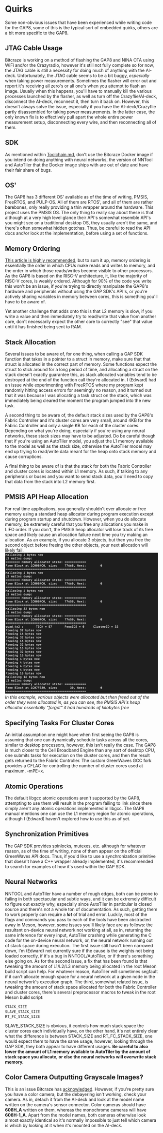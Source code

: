 # Quirks

Some non-obvious issues that have been experienced while writing code for the GAP8, some of this is the typical sort of embedded quirks, others are a bit more specific to the GAP8.

## JTAG Cable Usage

Bitcraze is working on a method of flashing the GAP8 and NINA OTA using WiFi and/or the Crazyradio, however it's still not fully complete so for now, the JTAG cable is still a necessity for doing much of anything with the AI-deck. Unfortunately, the JTAG cable seems to be a bit buggy, *especially* when taking power measurements. Sometimes the flasher will error out and report it's receiving all zero's or all one's when you attempt to flash an image. Usually when this happens, you'll have to manually kill the various processes launched by the flasher, as well as turn off the Crazyflie/AI-deck, disconnect the AI-deck, reconnect it, then turn it back on. However, this doesn't always solve the issue, especially if you have the AI-deck/Crazyflie partly disassembled for taking power measurements. In the latter case, the only known fix is to effectively pull apart the whole entire power measurement setup, disconnecting every wire, and then reconnecting all of them.

## SDK

As mentioned within [Toolchain.md](Toolchain.md), don't use the Bitcraze Docker image if you intend on doing anything with neural networks, the version of NNTool and AutoTiler that the Docker image ships with are out of date and have their fair share of bugs. 

## OS'

The GAP8 has 3 different OS' available as of the time of writing, PMSIS, FreeRTOS, and PULP-OS. All of them are RTOS', and all of them are rather barebones, only really providing a thin wrapper around the hardware. This project uses the PMSIS OS. The only thing to really say about these is that although at a very high level glance their API's somewhat resemble API's you might see on a traditional desktop OS, they usually aren't the same, and there's often somewhat hidden gotchas. Thus, be careful to read the API docs and/or look at the implementation, before using a set of functions.

## Memory Ordering

[This article is highly recommended](https://preshing.com/20120930/weak-vs-strong-memory-models/), but to sum it up, memory ordering is essentially the order in which CPUs make reads and writes to memory, and the order in which those reads/writes become visible to other processors. As the GAP8 is based on the RISC-V architecture, it, like the majority of RISC-V cores, is weakly ordered. Although for 90% of the code you write this won't be an issue, if you're trying to directly manipulate the GAP8's hardware and peripherals without using the GAP SDK's API's, or you're actively sharing variables in memory between cores, this is something you'll have to be aware of. 

Yet another challenge that adds onto this is that L2 memory is slow, if you write a value and then immediately try to read/write that value from another core, don't necessarily expect the other core to correctly "see" that value until it has finished being sent to RAM.

## Stack Allocation

Several issues to be aware of, for one thing, when calling a GAP SDK function that takes in a pointer to a struct in memory, make sure that that struct is allocated in the correct part of memory. Some functions expect the struct to stick around for a long period of time, and allocating a struct on the stack doesn't exactly guarantee this, as stack allocated variables tend to be destroyed at the end of the function call they're allocated in. I (Edward) had an issue while experimenting with FreeRTOS where my program kept randomly hitting access errors for seemingly no reason, and it turned out that it was because I was allocating a task struct on the stack, which was immediately being cleared the moment the program jumped into the new task. 

A second thing to be aware of, the default stack sizes used by the GAP8's Fabric Controller and it's cluster cores are very small, around 4KB for the Fabric Controller and only a single KB for each of the cluster cores. Depending on what you're doing, especially if you're using any neural networks, these stack sizes may have to be adjusted. Do be careful though that if you're using an AutoTiler model, you adjust the L1 memory available to the model as well as the stack size, otherwise the AutoTiler model may end up trying to read/write data meant for the heap onto stack memory and cause corruptions.

A final thing to be aware of is that the stack for both the Fabric Controller and cluster cores is located within L1 memory. As such, if talking to any peripherals or buses and you want to send stack data, you'll need to copy that data from the stack into L2 memory first.

## PMSIS API Heap Allocation

For real time applications, you generally shouldn't ever allocate or free memory using a standard heap allocator during program execution except during program startup and shutdown. However, when you do allocate memory, be extremely careful that you free any allocations you make in LIFO order. If you don't, the PMSIS heap allocator will lose track of its free space and likely cause an allocation failure next time you try making an allocation. As an example, if you allocate 3 objects, but then you free the second object before freeing the other objects, your next allocation will likely fail.
![](InlineImages/pmsis_heap_allocator.png)
*In this example, various objects were allocated but then freed out of the order they were allocated in, as you can see, the PMSIS API's heap allocator essentially "forgot" it had hundreds of kilobytes free*

## Specifying Tasks For Cluster Cores

An initial assumption one might have when first seeing the GAP8 is assuming that one can dynamically schedule tasks across all the cores, similar to desktop processors, however, this isn't really the case. The GAP8 is much closer to the Cell Broadband Engine than any sort of desktop CPU, one submits tasks for execution on the cluster cores, and then the result gets returned to the Fabric Controller. The custom GreenWaves GCC fork provides a CFLAG for controlling the number of cluster cores used at maximum, -mPE=x. 

## Atomic Operations

The default libgcc atomic operations aren't supported by the GAP8, attempting to use them will result in the program failing to link since there simply aren't any atomic operations implemented in libgcc. The GAP8 manual mentions one can use the L1 memory region for atomic operations, although I (Edward) haven't explored how to use this as of yet.

## Synchronization Primitives

The GAP SDK provides spinlocks, mutexes, etc. although for whatever reason, as of the time of writing, none of them appear on the official GreenWaves API docs. Thus, if you'd like to use a synchronization primitive that doesn't have a C++ wrapper already implemented, it's recommended to search for examples of how it's used within the GAP SDK.

## Neural Networks

NNTOOL and AutoTiler have a number of rough edges, both can be prone to failing in both spectacular and subtle ways, and it can be extremely difficult to figure out exactly why, especially since AutoTiler in particular is closed source and there's not a whole ton of documentation. As such, getting them to work properly can require a ***lot*** of trial and error. Luckily, most of the flags and commands you pass to each of the tools have been abstracted away in Meson, however, some issues you'll likely face are as follows: the resultant on-device neural network not working at all, as in, returning the same inference for every input, AutoTiler crashing while generating the C code for the on-device neural network, or, the neural network running out of stack space during execution. The first issue still hasn't been narrowed down, I'm (Edward) not currently sure if the cause is the weights not being loaded correctly, if it's a bug in NNTOOL/AutoTiler, or if there's something else going on. As for the second issue, a fix that has been found is that tweaking the amount of L1/L2/L3 memory being allocated in the root Meson build script can help. For whatever reason, AutoTiler will sometimes segfault if it can't allocate enough space for a neural network at a given node in the neural network's execution graph. The third, somewhat related issue, is tweaking the amount of stack space allocated for both the Fabric Controller and cluster cores, there's several preprocessor macros to tweak in the root Meson build script:

```
STACK_SIZE
SLAVE_STACK_SIZE
RT_FC_STACK_SIZE
```

SLAVE_STACK_SIZE is obvious, it controls how much stack space the cluster cores each individually have, on the other hand, it's not entirely clear what the difference is between STACK_SIZE and RT_FC_STACK_SIZE, one would expect them to have the same usage, however, looking through the GAP SDK, they both appear to have different usages. **Be careful to also lower the amount of L1 memory available to AutoTiler by the amount of stack space you allocate, or else the neural networks will overwrite stack memory.**

## Color Camera Outputting Grayscale Images?

This is an issue Bitcraze has [acknowledged](https://www.bitcraze.io/2020/07/ai-deck-sees-in-color/). However, if you're pretty sure you have a color camera, but the debayering isn't working, check your camera. As in, detach it from the AI-deck and look at the model name written on the camera's sensor connector. Color cameras should have **608H_A** written on them, whereas the monochrome cameras will have **608H-1_A**. Apart from the model names, both cameras otherwise look almost exactly identical so it's normally impossible to just tell which camera is which by looking at it when it's mounted on the AI-deck. 